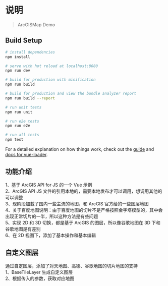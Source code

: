 # 说明

> ArcGISMap Demo

## Build Setup

```bash
# install dependencies
npm install

# serve with hot reload at localhost:8080
npm run dev

# build for production with minification
npm run build

# build for production and view the bundle analyzer report
npm run build --report

# run unit tests
npm run unit

# run e2e tests
npm run e2e

# run all tests
npm test
```

For a detailed explanation on how things work, check out the [guide](http://vuejs-templates.github.io/webpack/) and [docs for vue-loader](http://vuejs.github.io/vue-loader).

## 功能介绍

1、基于 ArcGIS API for JS 的一个 Vue 示例  
2、ArcGIS API JS 文件的引用本地的，需要本地发布才可以调用，想调用其他的可以调整  
3、现阶段加载了国内一些主流的地图，和 ArcGIS 官方给的一些图层地图  
4、关于百度地图说明：由于百度地图的切片不是严格按照金字塔模型的，其中会出现正常切片的一半，所以这种方法是有些问题  
5、实现 2D 和 3D 切换，都是基于 ArcGIS 的图层，所以像谷歌地图在 3D 下和谷歌地图是有差别  
6、在 2D 视图下，添加了基本操作和基本编辑

## 自定义图层
通过自定图层，添加了对天地图、高德、谷歌地图的切片地图的支持   
1、BaseTileLayer 生成自定义图层   
2、根据传入的参数，获取对应地图
